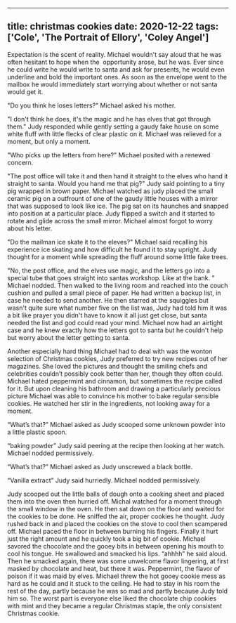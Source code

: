 
---
title: christmas cookies
date: 2020-12-22
tags: ['Cole', 'The Portrait of Ellory', 'Coley Angel']
---

Expectation is the scent of reality. Michael wouldn't say aloud that he was often hesitant to hope when the  opportunity arose, but he was. Ever since he could write he would write to santa and ask for presents, he would even underline and bold the important ones. As soon as the envelope went to the mailbox he would immediately start worrying about whether or not santa would get it.

"Do you think he loses letters?" Michael asked his mother.

"I don't think he does, it's the magic and he has elves that got through them." Judy responded while gently setting a gaudy fake house on some white fluff with little flecks of clear plastic on it. Michael was relieved for a moment, but only a moment.

"Who picks up the letters from here?" Michael posited with a renewed concern.

"The post office will take it and then hand it straight to the elves who hand it straight to santa. Would you hand me that pig?" Judy said pointing to a tiny pig wrapped in brown paper. Michael watched as judy placed the small ceramic pig on a outfrount of one of the gaudy little houses with a mirror that was supposed to look like ice. The pig sat on its haunches and snapped into position at a particular place. Judy flipped a switch and it started to rotate and glide across the small mirror. Michael almost forgot to worry about his letter.

"Do the mailman ice skate it to the eleves?" Michael said recalling his experience ice skating and how difficult he found it to stay upright. Judy thought for a moment while spreading the fluff around some little fake trees.

"No, the post office, and the elves use magic, and the letters go into a special tube that goes straight into santas workshop. Like at the bank. " Michael nodded. Then walked to the living room and reached into the couch cushion and pulled a small piece of paper. He had written a backup list, in case he needed to send another. He then starred at the squiggles but wasn't quite sure what number five on the list was, Judy had told him it was a bit like prayer you didn't have to know it all just get close, but santa needed the list and god could read your mind. Michael now had an airtight case and he knew exactly how the letters got to santa but he couldn't help but worry about the letter getting to santa.

Another especially hard thing Michael had to deal with was the wonton selection of Christmas cookies, Judy preferred to try new recipes out of her magazines. She loved the pictures and thought the smiling chefs and celebrities couldn’t possibly cook better than her, though they often could. Michael hated peppermint and cinnamon, but sometimes the recipe called for it. But upon cleaning his bathroom and drawing a particularly precious picture Michael was able to convince his mother to bake regular sensible cookies. He watched her stir in the ingredients, not looking away for a moment.

“What’s that?” Michael asked as Judy scooped some unknown powder into a little plastic spoon.

“baking powder” Judy said peering at the recipe then looking at her watch. Michael nodded permissively.

“What’s that?” Michael asked as Judy unscrewed a black bottle.

“Vanilla extract” Judy said hurriedly. Michael nodded permissively.

Judy scooped out the little balls of dough onto a cooking sheet and placed them into the oven then hurried off. Michal watched for a moment through the small window in the oven. He then sat down on the floor and waited for the cookies to be done. He sniffed the air, proper cookies he thought. Judy rushed back in and placed the cookies on the stove to cool then scampered off. Michael paced the floor in between burning his fingers. Finally it hurt just the right amount and he quickly took a big bit of cookie. Michael savored the chocolate and the gooey bits in between opening his mouth to cool his tongue. He swallowed and smacked his lips. “ahhhh” he said aloud. Then he smacked again, there was some unwelcome flavor lingering, at first masked by chocolate and heat, but there it was. Peppermint, the flavor of poison if it was maid by elves. Michael threw the hot gooey cookie mess as hard as he could and it stuck to the ceiling. He had to stay in his room the rest of the day, partly because he was so mad and partly because Judy told him so. The worst part is everyone else liked the chocolate chip cookies with mint and they became a regular Christmas staple, the only consistent Christmas cookie.
